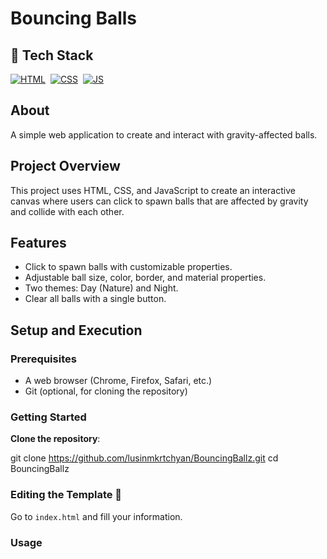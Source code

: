 # Bouncing Balls

## 📌 Tech Stack
[![HTML](https://img.shields.io/badge/html5%20-%23E34F26.svg?&style=for-the-badge&logo=html5&logoColor=white)](https://github.com/jigar-sable/Portfolio-Website/search?l=html)&nbsp;
[![CSS](https://img.shields.io/badge/css3%20-%231572B6.svg?&style=for-the-badge&logo=css3&logoColor=white)](https://github.com/jigar-sable/Portfolio-Website/search?l=css)&nbsp;
[![JS](https://img.shields.io/badge/javascript%20-%23323330.svg?&style=for-the-badge&logo=javascript&logoColor=%23F7DF1E)](https://github.com/jigar-sable/Portfolio-Website/search?l=javascript)

## About
A simple web application to create and interact with gravity-affected balls.

## Project Overview

This project uses HTML, CSS, and JavaScript to create an interactive canvas where users can click to spawn balls that are affected by gravity and collide with each other.

## Features

- Click to spawn balls with customizable properties.
- Adjustable ball size, color, border, and material properties.
- Two themes: Day (Nature) and Night.
- Clear all balls with a single button.

## Setup and Execution

### Prerequisites

- A web browser (Chrome, Firefox, Safari, etc.)
- Git (optional, for cloning the repository)

### Getting Started

**Clone the repository**:

   git clone https://github.com/lusinmkrtchyan/BouncingBallz.git
   cd BouncingBallz

### Editing the Template 🔨

Go to `index.html` and fill your information. 


### Usage





